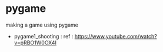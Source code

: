 # pygame
making a game using pygame


- pygame1_shooting :
    ref : https://www.youtube.com/watch?v=pRBO1W0OX4I
